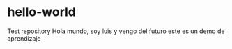 # hello-world
Test repository
Hola mundo, soy luis y vengo del futuro 
este es un demo de aprendizaje 